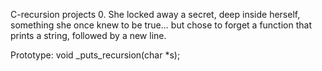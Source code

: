 C-recursion projects
0. She locked away a secret, deep inside herself, something she once knew to be true... but chose to forget
a function that prints a string, followed by a new line.

Prototype: void _puts_recursion(char *s);
